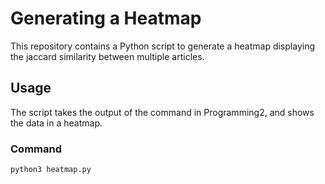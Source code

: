 # Generating a Heatmap

This repository contains a Python script to generate a heatmap displaying the jaccard similarity between multiple articles.

## Usage

The script takes the output of the command in Programming2, and shows the data in a heatmap.

### Command

```bash
python3 heatmap.py
